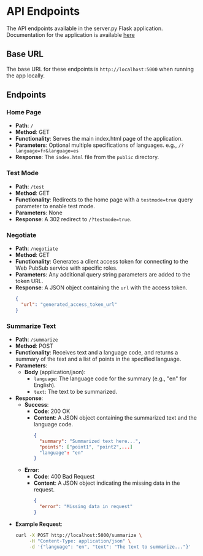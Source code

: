 # API Endpoints

The API endpoints available in the server.py Flask application.  Documentation for the application is available [here](./Readme.md)

## Base URL

The base URL for these endpoints is `http://localhost:5000` when running the app locally.

## Endpoints

### Home Page

- **Path**: `/`
- **Method**: GET
- **Functionality**: Serves the main index.html page of the application.
- **Parameters**: Optional multiple specifications of languages. e.g., `/?language=fr&language=es`
- **Response**: The `index.html` file from the `public` directory.

### Test Mode

- **Path**: `/test`
- **Method**: GET
- **Functionality**: Redirects to the home page with a `testmode=true` query parameter to enable test mode.
- **Parameters**: None
- **Response**: A 302 redirect to `/?testmode=true`.

### Negotiate

- **Path**: `/negotiate`
- **Method**: GET
- **Functionality**: Generates a client access token for connecting to the Web PubSub service with specific roles.
- **Parameters**: Any additional query string parameters are added to the token URL.
- **Response**: A JSON object containing the `url` with the access token.
  ```json
  {
    "url": "generated_access_token_url"
  }

### Summarize Text

- **Path**: `/summarize`
- **Method**: POST
- **Functionality**: Receives text and a language code, and returns a summary of the text and a list of points in the specified language.
- **Parameters**:
  - **Body** (application/json):
    - `language`: The language code for the summary (e.g., "en" for English).
    - `text`: The text to be summarized.
- **Response**:
  - **Success**:
    - **Code**: 200 OK
    - **Content**: A JSON object containing the summarized text and the language code.
      ```json
      {
        "summary": "Summarized text here...",
        "points": ["point1", "point2",...]
        "language": "en"
      }
      ```
  - **Error**:
    - **Code**: 400 Bad Request
    - **Content**: A JSON object indicating the missing data in the request.
      ```json
      {
        "error": "Missing data in request"
      }
      ```
- **Example Request**:
  ```bash
  curl -X POST http://localhost:5000/summarize \
       -H "Content-Type: application/json" \
       -d '{"language": "en", "text": "The text to summarize..."}'